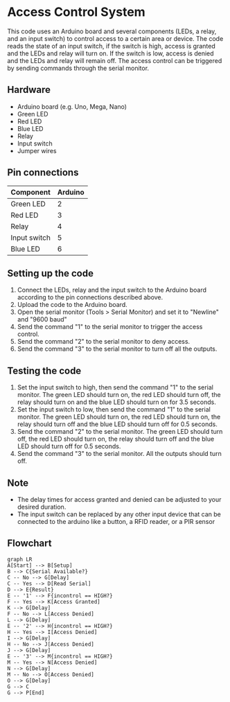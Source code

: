 # Access Control System

This code uses an Arduino board and several components (LEDs, a relay, and an input switch) to control access to a certain area or device. The code reads the state of an input switch, if the switch is high, access is granted and the LEDs and relay will turn on. If the switch is low, access is denied and the LEDs and relay will remain off. The access control can be triggered by sending commands through the serial monitor.

## Hardware
- Arduino board (e.g. Uno, Mega, Nano)
- Green LED
- Red LED
- Blue LED
- Relay
- Input switch
- Jumper wires

## Pin connections

|Component|Arduino|
|-------|-------|
|Green LED    |2     |
|Red LED    |3     |
|Relay    |4     |
|Input switch  |5     |
|Blue LED   |6     |

## Setting up the code
1. Connect the LEDs, relay and the input switch to the Arduino board according to the pin connections described above.
2. Upload the code to the Arduino board.
3. Open the serial monitor (Tools > Serial Monitor) and set it to "Newline" and "9600 baud"
4. Send the command "1" to the serial monitor to trigger the access control.
5. Send the command "2" to the serial monitor to deny access.
6. Send the command "3" to the serial monitor to turn off all the outputs.

## Testing the code
1. Set the input switch to high, then send the command "1" to the serial monitor. The green LED should turn on, the red LED should turn off, the relay should turn on and the blue LED should turn on for 3.5 seconds.
2. Set the input switch to low, then send the command "1" to the serial monitor. The green LED should turn on, the red LED should turn on, the relay should turn off and the blue LED should turn off for 0.5 seconds.
3. Send the command "2" to the serial monitor. The green LED should turn off, the red LED should turn on, the relay should turn off and the blue LED should turn off for 0.5 seconds.
4. Send the command "3" to the serial monitor. All the outputs should turn off.

## Note 
- The delay times for access granted and denied can be adjusted to your desired duration.
- The input switch can be replaced by any other input device that can be connected to the arduino like a button, a RFID reader, or a PIR sensor

## Flowchart 

```mermaid
graph LR
A[Start] --> B[Setup]
B --> C{Serial Available?}
C -- No --> G[Delay]
C -- Yes --> D[Read Serial]
D --> E{Result}
E -- '1' --> F{incontrol == HIGH?}
F -- Yes --> K[Access Granted]
K --> G[Delay]
F -- No --> L[Access Denied]
L --> G[Delay]
E -- '2' --> H{incontrol == HIGH?}
H -- Yes --> I[Access Denied]
I --> G[Delay]
H -- No --> J[Access Denied]
J --> G[Delay]
E -- '3' --> M{incontrol == HIGH?}
M -- Yes --> N[Access Denied]
N --> G[Delay]
M -- No --> O[Access Denied]
O --> G[Delay]
G --> C
G --> P[End]
```

